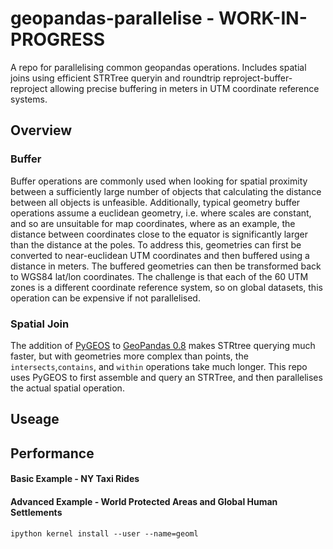 # geopandas-parallelise - WORK-IN-PROGRESS

A repo for parallelising common geopandas operations. Includes spatial joins using efficient STRTree queryin and roundtrip reproject-buffer-reproject allowing precise buffering in meters in UTM coordinate reference systems.

## Overview

### Buffer

Buffer operations are commonly used when looking for spatial proximity between a sufficiently large number of objects that calculating the distance between all objects is unfeasible. Additionally, typical geometry buffer operations assume a euclidean geometry, i.e. where scales are constant, and so are unsuitable for map coordinates, where as an example, the distance between coordinates close to the equator is significantly larger than the distance at the poles. To address this, geometries can first be converted to near-euclidean UTM coordinates and then buffered using a distance in meters. The buffered geometries can then be transformed back to WGS84 lat/lon coordinates. The challenge is that each of the 60 UTM zones is a different coordinate reference system, so on global datasets, this operation can be expensive if not parallelised.

### Spatial Join

The addition of [PyGEOS](https://pygeos.readthedocs.io/en/latest/) to [GeoPandas 0.8](https://geopandas.org/index.html) makes STRtree querying much faster, but with geometries more complex than points, the `intersects`,`contains`, and `within` operations take much longer. This repo uses PyGEOS to first assemble and query an STRTree, and then parallelises the actual spatial operation.

## Useage


## Performance

#### Basic Example - NY Taxi Rides

#### Advanced Example - World Protected Areas and Global Human Settlements




    ipython kernel install --user --name=geoml